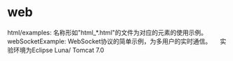 # web
html/examples: 名称形如"html\_\*.html"的文件为对应的元素的使用示例。     
webSocketExample: WebSocket协议的简单示例，为多用户的实时通信。     
                  实验环境为Eclipse Luna/ Tomcat 7.0     
